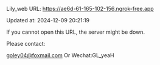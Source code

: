 Lily_web URL: https://ae6d-61-165-102-156.ngrok-free.app

Updated at: 2024-12-09 20:21:19

If you cannot open this URL, the server might be down.

Please contact: 

goley04@foxmail.com Or Wechat:GL_yeaH